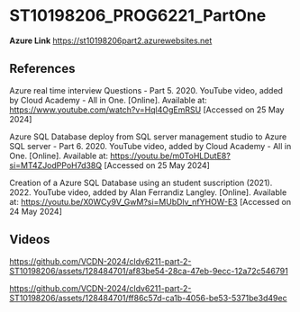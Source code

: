 # ST10198206_PROG6221_PartOne

**Azure Link** 
https://st10198206part2.azurewebsites.net

## References
Azure real time interview Questions - Part 5. 2020. YouTube video, added by Cloud Academy - All in One. [Online]. Available at: https://www.youtube.com/watch?v=Hql4OgEmRSU
[Accessed on 25 May 2024]

Azure SQL Database deploy from SQL server management studio to Azure SQL server - Part 6. 2020. YouTube video, added by Cloud Academy - All in One. [Online]. Available at: https://youtu.be/m0ToHLDutE8?si=MT4ZJodPPoH7d38Q
[Accessed on 25 May 2024]

Creation of a Azure SQL Database using an student suscription (2021). 2022.  YouTube video, added by Alan Ferrandiz Langley. [Online]. Available at: https://youtu.be/X0WCy9V_GwM?si=MUbDlv_nfYHOW-E3
[Accessed on 24 May 2024]

## Videos

https://github.com/VCDN-2024/cldv6211-part-2-ST10198206/assets/128484701/af83be54-28ca-47eb-9ecc-12a72c546791



https://github.com/VCDN-2024/cldv6211-part-2-ST10198206/assets/128484701/ff86c57d-ca1b-4056-be53-5371be3d49ec

